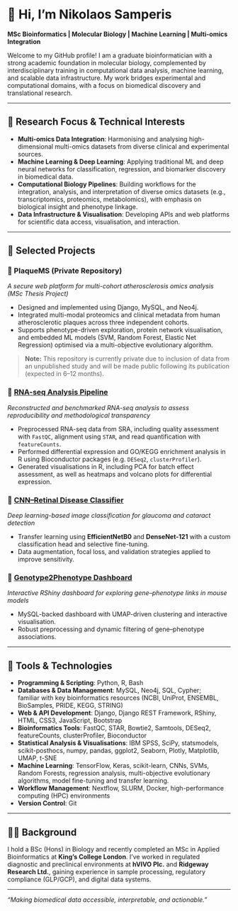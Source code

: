 # 👋 Hi, I’m Nikolaos Samperis

**MSc Bioinformatics | Molecular Biology | Machine Learning | Multi-omics Integration**

Welcome to my GitHub profile! I am a graduate bioinformatician with a strong academic foundation in molecular biology, complemented by interdisciplinary training in computational data analysis, machine learning, and scalable data infrastructure. My work bridges experimental and computational domains, with a focus on biomedical discovery and translational research.

---

## 🔬 Research Focus & Technical Interests

- **Multi-omics Data Integration**: Harmonising and analysing high-dimensional multi-omics datasets from diverse clinical and experimental sources.
- **Machine Learning & Deep Learning**: Applying traditional ML and deep neural networks for classification, regression, and biomarker discovery in biomedical data.
- **Computational Biology Pipelines**: Building workflows for the integration, analysis, and interpretation of diverse omics datasets (e.g., transcriptomics, proteomics, metabolomics), with emphasis on biological insight and phenotype linkage.
- **Data Infrastructure & Visualisation**: Developing APIs and web platforms for scientific data access, visualisation, and interaction.

---

## 🧠 Selected Projects

### 🔷 PlaqueMS (Private Repository)
*A secure web platform for multi-cohort atherosclerosis omics analysis (MSc Thesis Project)*  
- Designed and implemented using Django, MySQL, and Neo4j.  
- Integrated multi-modal proteomics and clinical metadata from human atherosclerotic plaques across three independent cohorts.
- Supports phenotype-driven exploration, protein network visualisation, and embedded ML models (SVM, Random Forest, Elastic Net Regression) optimised via a multi-objective evolutionary algorithm.

> **Note:** This repository is currently private due to inclusion of data from an unpublished study and will be made public following its publication (expected in 6–12 months).

### 🧪 [RNA-seq Analysis Pipeline](https://github.com/NikolaosSamperis/Reconstruction-of-RNA-seq-analysis)
*Reconstructed and benchmarked RNA-seq analysis to assess reproducibility and methodological transparency*
- Preprocessed RNA-seq data from SRA, including quality assessment with `FastQC`, alignment using `STAR`, and read quantification with `featureCounts`.
- Performed differential expression and GO/KEGG enrichment analysis in R using Bioconductor packages (e.g. `DESeq2`, `clusterProfiler`).  
- Generated visualisations in R, including PCA for batch effect assessment, as well as heatmaps and volcano plots for differential expression.

### 🧠 [CNN–Retinal Disease Classifier](https://github.com/NikolaosSamperis/CNN-RetinalDisease-Pipeline)
*Deep learning-based image classification for glaucoma and cataract detection*  
- Transfer learning using **EfficientNetB0** and **DenseNet-121** with a custom classification head and selective fine-tuning.  
- Data augmentation, focal loss, and validation strategies applied to improve sensitivity.

### 🧬 [Genotype2Phenotype Dashboard](https://github.com/NikolaosSamperis/Genotype2Phenotype)
*Interactive RShiny dashboard for exploring gene–phenotype links in mouse models*  
- MySQL-backed dashboard with UMAP-driven clustering and interactive visualisation.  
- Robust preprocessing and dynamic filtering of gene–phenotype associations.

---

## 🧰 Tools & Technologies

- **Programming & Scripting**: Python, R, Bash
- **Databases & Data Management**: MySQL, Neo4j, SQL, Cypher; <br>
  familiar with key bioinformatics resources (NCBI, UniProt, ENSEMBL, BioSamples, PRIDE, KEGG, STRING)
- **Web & API Development**: Django, Django REST Framework, RShiny, HTML, CSS3, JavaScript, Bootstrap
- **Bioinformatics Tools**: FastQC, STAR, Bowtie2, Samtools, DESeq2, featureCounts, clusterProfiler, Bioconductor
- **Statistical Analysis & Visualisations**: IBM SPSS, SciPy, statsmodels, scikit-posthocs, numpy, pandas, ggplot2, Seaborn, Plotly, Matplotlib, UMAP, t-SNE
- **Machine Learning**: TensorFlow, Keras, scikit-learn, CNNs, SVMs, Random Forests, regression analysis, multi-objective evolutionary algorithms, model fine-tuning and transfer learning.
- **Workflow Management**: Nextflow, SLURM, Docker, high-performance computing (HPC) environments
- **Version Control**: Git

---

## 🧑‍🔬 Background

I hold a BSc (Hons) in Biology and recently completed an MSc in Applied Bioinformatics at **King’s College London**. I’ve worked in regulated diagnostic and preclinical environments at **hVIVO Plc.** and **Ridgeway Research Ltd.**, gaining experience in sample processing, regulatory compliance (GLP/GCP), and digital data systems.

---

*“Making biomedical data accessible, interpretable, and actionable.”*

